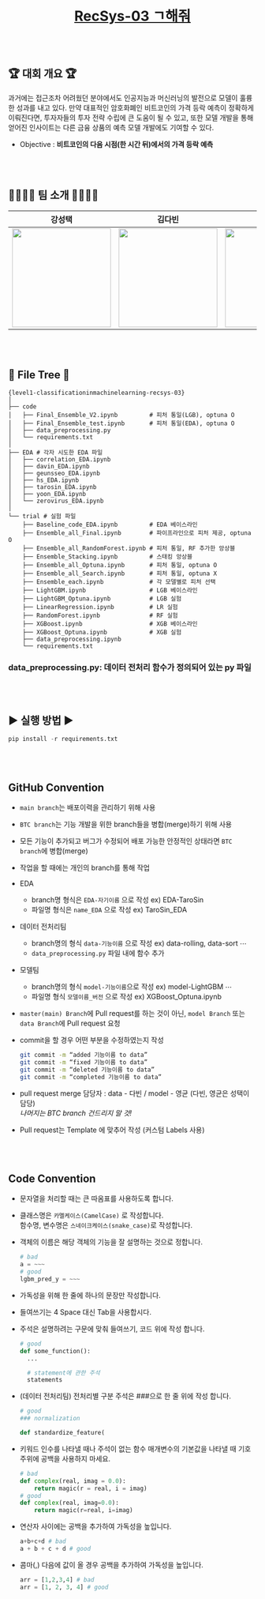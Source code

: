 <h1 align="center"><a href='https://www.notion.so/1f41f1722e824bca82b61eb4240f0356?pvs=4'>RecSys-03 ㄱ해줘</a></h1>
<br></br>

## 🏆 대회 개요 🏆

  과거에는 접근조차 어려웠던 분야에서도 인공지능과 머신러닝의 발전으로 모델이 훌륭한 성과를 내고 있다. 만약 대표적인 암호화폐인 비트코인의 가격 등락 예측이 정확하게 이뤄진다면, 투자자들의 투자 전략 수립에 큰 도움이 될 수 있고, 또한 모델 개발을 통해 얻어진 인사이트는 다른 금융 상품의 예측 모델 개발에도 기여할 수 있다.

- Objective : 
  **비트코인의 다음 시점(한 시간 뒤)에서의 가격 등락 예측**

<br></br>
## 👨‍👩‍👧‍👦 팀 소개 👨‍👩‍👧‍👦
    
|강성택|김다빈|김윤경|김희수|노근서|박영균|
|:--:|:--:|:--:|:--:|:--:|:--:|
|<a href='https://github.com/TaroSin'><img src='https://github.com/user-attachments/assets/75682bd3-bcff-433e-8fe5-6515a72361d6' width='200px'/></a>|<a href='https://github.com/BinnieKim'><img src='https://github.com/user-attachments/assets/ff639e97-91c9-47e1-a0c8-a5fc09c025a6' width='200px'/></a>|<a href='https://github.com/luck-kyv'><img src='https://github.com/user-attachments/assets/015ec963-d1b4-4365-91c2-d513e94c2b8a' width='200px'/></a>|<a href='https://github.com/0k8h2s5'><img src='https://github.com/user-attachments/assets/526dc87c-0122-4829-8e94-bce6f15fc068' width='200px'/></a>|<a href='https://github.com/geunsseo'><img src='https://github.com/user-attachments/assets/0a1a27c1-4c91-4fdf-b350-1540c835ee72' width='200px'/></a>|<a href='https://github.com/0-virus'><img src='https://github.com/user-attachments/assets/98470105-260e-443d-8592-c139d7918b5e' width='200px'/></a>|

<br></br>

## 🌳 File Tree 🌳

```
{level1-classificationinmachinelearning-recsys-03}
│
├── code
│   ├── Final_Ensemble_V2.ipynb         # 피처 통일(LGB), optuna O
│   ├── Final_Ensemble_test.ipynb       # 피처 통일(EDA), optuna O
│   ├── data_preprocessing.py
│   └── requirements.txt
│
├── EDA # 각자 시도한 EDA 파일
│   ├── correlation_EDA.ipynb
│   ├── davin_EDA.ipynb
│   ├── geunsseo_EDA.ipynb
│   ├── hs_EDA.ipynb
│   ├── tarosin_EDA.ipynb
│   ├── yoon_EDA.ipynb 
│   └── zerovirus_EDA.ipynb
│
└── trial # 실험 파일
    ├── Baseline_code_EDA.ipynb         # EDA 베이스라인
    ├── Ensemble_all_Final.ipynb        # 파이프라인으로 피처 제공, optuna O
    ├── Ensemble_all_RandomForest.ipynb # 피처 통일, RF 추가한 앙상블
    ├── Ensemble_Stacking.ipynb         # 스태킹 앙상블
    ├── Ensemble_all_Optuna.ipynb       # 피처 통일, optuna O
    ├── Ensemble_all_Search.ipynb       # 피처 통일, optuna X 
    ├── Ensemble_each.ipynb             # 각 모델별로 피처 선택
    ├── LightGBM.ipynb                  # LGB 베이스라인
    ├── LightGBM_Optuna.ipynb           # LGB 실험
    ├── LinearRegression.ipynb          # LR 실험
    ├── RandomForest.ipynb              # RF 실험
    ├── XGBoost.ipynb                   # XGB 베이스라인
    ├── XGBoost_Optuna.ipynb            # XGB 실험
    ├── data_preprocessing.ipynb
    └── requirements.txt
```

### data_preprocessing.py: 데이터 전처리 함수가 정의되어 있는 py 파일

<br></br>

## ▶️ 실행 방법 ▶️

```python
pip install -r requirements.txt
```

<br></br>

## GitHub Convention

- `main branch`는 배포이력을 관리하기 위해 사용
  
- `BTC branch`는 기능 개발을 위한 branch들을 병합(merge)하기 위해 사용
- 모든 기능이 추가되고 버그가 수정되어 배포 가능한 안정적인 상태라면 `BTC branch`에 병합(merge)
- 작업을 할 때에는 개인의 branch를 통해 작업
- EDA
  - branch명 형식은 `EDA-자기이름` 으로 작성 ex) EDA-TaroSin
  - 파일명 형식은 `name_EDA` 으로 작성 ex) TaroSin_EDA
- 데이터 전처리팀
  - branch명의 형식 `data-기능이름` 으로 작성 ex) data-rolling, data-sort $\cdots$
  - `data_preprocessing.py` 파일 내에 함수 추가
- 모델팀
  - branch명의 형식 `model-기능이름`으로 작성 ex) model-LightGBM $\cdots$
  - 파일명 형식 `모델이름_버전` 으로 작성 ex) XGBoost_Optuna.ipynb
- `master(main) Branch`에 Pull request를 하는 것이 아닌, `model Branch` 또는 `data Branch`에 Pull request 요청
- commit을 할 경우 어떤 부분을 수정하였는지 작성
    ```bash
    git commit -m “added 기능이름 to data”
    git commit -m “fixed 기능이름 to data”
    git commit -m “deleted 기능이름 to data”
    git commit -m “completed 기능이름 to data”
    ```
- pull request merge 담당자 : data - 다빈 / model - 영균  (다빈, 영균은 성택이 담당) </br>*나머지는 BTC branch 건드리지 말 것!*
- Pull request는 Template 에 맞추어 작성 (커스텀 Labels 사용)

<br></br>

## Code Convention

- 문자열을 처리할 때는 큰 따옴표를 사용하도록 합니다.
- 클래스명은 `카멜케이스(CamelCase)` 로 작성합니다. </br>
  함수명, 변수명은 `스네이크케이스(snake_case)`로 작성합니다.
- 객체의 이름은 해당 객체의 기능을 잘 설명하는 것으로 정합니다.  
    ```python
    # bad
    a = ~~~
    # good
    lgbm_pred_y = ~~~
    ```
- 가독성을 위해 한 줄에 하나의 문장만 작성합니다.
- 들여쓰기는 4 Space 대신 Tab을 사용합시다.
- 주석은 설명하려는 구문에 맞춰 들여쓰기, 코드 위에 작성 합니다.
    ```python
    # good
    def some_function():
      ...
    
      # statement에 관한 주석
      statements
    ```
    
- (데이터 전처리팀) 전처리별 구분 주석은 ###으로 한 줄 위에 작성 합니다.
    
    ```python
    # good
    ### normalization
    
    def standardize_feature(
    ```
    
- 키워드 인수를 나타낼 때나 주석이 없는 함수 매개변수의 기본값을 나타낼 때 기호 주위에 공백을 사용하지 마세요.
    
    ```python
    # bad
    def complex(real, imag = 0.0):
        return magic(r = real, i = imag)
    # good
    def complex(real, imag=0.0):
        return magic(r=real, i=imag)
    ```
    
- 연산자 사이에는 공백을 추가하여 가독성을 높입니다.
    
    ```python
    a+b+c+d # bad
    a + b + c + d # good
    ```
    
- 콤마(,) 다음에 값이 올 경우 공백을 추가하여 가독성을 높입니다.
    
    ```python
    arr = [1,2,3,4] # bad
    arr = [1, 2, 3, 4] # good
    ```
